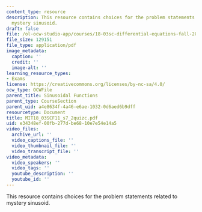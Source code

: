 ```yaml
---
content_type: resource
description: This resource contains choices for the problem statements related to
  mystery sinusoid.
draft: false
file: /ol-ocw-studio-app/courses/18-03sc-differential-equations-fall-2011/e34348ef00fb277dbe6810e7e54e14a5_MIT18_03SCF11_s7_2quizc.pdf
file_size: 129151
file_type: application/pdf
image_metadata:
  caption: ''
  credit: ''
  image-alt: ''
learning_resource_types:
- Exams
license: https://creativecommons.org/licenses/by-nc-sa/4.0/
ocw_type: OCWFile
parent_title: Sinusoidal Functions
parent_type: CourseSection
parent_uid: a4e8634f-4a46-e6ae-1032-0d6aed6b9dff
resourcetype: Document
title: MIT18_03SCF11_s7_2quizc.pdf
uid: e34348ef-00fb-277d-be68-10e7e54e14a5
video_files:
  archive_url: ''
  video_captions_file: ''
  video_thumbnail_file: ''
  video_transcript_file: ''
video_metadata:
  video_speakers: ''
  video_tags: ''
  youtube_description: ''
  youtube_id: ''
---
```

This resource contains choices for the problem statements related to mystery sinusoid.